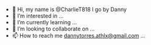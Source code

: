 - 👋 Hi, my name is @CharlieT818 I go by Danny
- 👀 I’m interested in ...
- 🌱 I’m currently learning ...
- 💞️ I’m looking to collaborate on ...
- 📫 How to reach me dannytorres.athlx@gmail.com
 ...

<!---
CharlieT818/CharlieT818 is a ✨ special ✨ repository because its `README.md` (this file) appears on your GitHub profile.
You can click the Preview link to take a look at your changes.
--->
